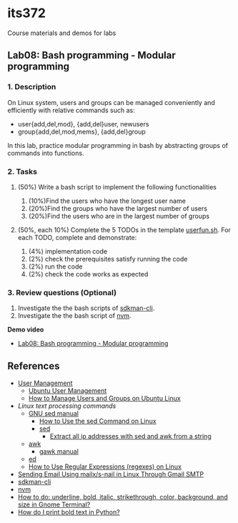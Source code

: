 # its372
Course materials and demos for labs

## Lab08: Bash programming - Modular programming

### 1. Description
On Linux system, users and groups can be managed conveniently and efficiently with relative commands such as:
* user{add,del,mod}, {add,del}user, newusers
* group{add,del,mod,mems}, {add,del}group

In this lab, practice modular programming in bash by abstracting groups of commands into functions.

### 2. Tasks
1. (50%) Write a bash script to implement the following functionalities
   1. (10%)Find the users who have the longest user name
   2. (20%)Find the groups who have the largest number of users
   3. (20%)Find the users who are in the largest number of groups

2. (50%, each 10%) Complete the 5 TODOs in the template [userfun.sh](./code/userfun.sh). For each TODO, complete and demonstrate:
   1. (4%) implementation code
   2. (2%) check the prerequisites satisfy running the code
   3. (2%) run the code
   4. (2%) check the code works as expected

### 3. Review questions (Optional)

1. Investigate the the bash scripts of [sdkman-cli](https://github.com/sdkman/sdkman-cli).
2. Investigate the the bash script of [nvm](https://github.com/nvm-sh/nvm).


**Demo video**

* [Lab08: Bash programming - Modular programming](https://youtu.be/VlbMw5EKxpY)

## References
* [User Management](https://ubuntu.com/server/docs/security-users)
  * [Ubuntu User Management](https://linuxhint.com/ubuntu-user-management/)
  * [How to Manage Users and Groups on Ubuntu Linux](https://zach-gollwitzer.medium.com/how-to-manage-users-and-groups-on-ubuntu-linux-e036f4503107)
* *Linux text processing commands*
  * [GNU sed manual](https://www.gnu.org/software/sed/manual/sed.html)
    * [How to Use the sed Command on Linux](https://www.howtogeek.com/666395/how-to-use-the-sed-command-on-linux/)
    * [sed](https://www.computerhope.com/unix/used.htm)
      * [Extract all ip addresses with sed and awk from a string](https://stackoverflow.com/questions/48604723/extract-all-ip-addresses-with-sed-and-awk-from-a-string)
  * [awk](https://en.wikipedia.org/wiki/AWK)
    * [gawk manual](https://www.gnu.org/software/gawk/manual/gawk.html)
  * [ed](https://en.wikipedia.org/wiki/Ed_(text_editor))
  * [How to Use Regular Expressions (regexes) on Linux](https://www.howtogeek.com/661101/how-to-use-regular-expressions-regexes-on-linux/)
* [Sending Email Using mailx/s-nail in Linux Through Gmail SMTP](https://www.systutorials.com/sending-email-from-mailx-command-in-linux-using-gmails-smtp/)
* [sdkman-cli](https://github.com/sdkman/sdkman-cli)
* [nvm](https://github.com/nvm-sh/nvm)
* [How to do: underline, bold, italic, strikethrough, color, background, and size in Gnome Terminal?](https://askubuntu.com/questions/528928/how-to-do-underline-bold-italic-strikethrough-color-background-and-size-i)
* [How do I print bold text in Python?](https://stackoverflow.com/questions/8924173/how-do-i-print-bold-text-in-python)
